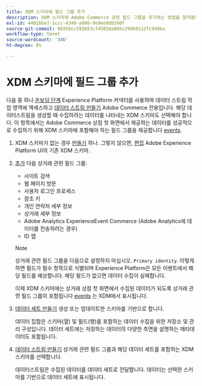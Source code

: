 ```yaml
---
title: XDM 스키마에 필드 그룹 추가
description: XDM 스키마에 Adobe Commerce 관련 필드 그룹을 추가하는 방법을 알아봅니다.
exl-id: 4401bbe7-1ccc-4349-a998-9e9ee9db590f
source-git-commit: 90356cc593653cf4583da86bc29d69112fc948ba
workflow-type: tm+mt
source-wordcount: '346'
ht-degree: 0%

---
```


# XDM 스키마에 필드 그룹 추가

다음 중 하나 [온보딩 단계](overview.md#onboarding-steps) Experience Platform 커넥터를 사용하여 데이터 스트림 작업 영역에 액세스하고 [데이터 스트림 만들기](https://experienceleague.adobe.com/docs/experience-platform/edge/datastreams/overview.html) Adobe Commerce 전용입니다. 해당 데이터스트림을 생성할 때 수집하려는 데이터를 나타내는 XDM 스키마도 선택해야 합니다. 이 항목에서는 Adobe Commerce 상점 첫 화면에서 제공하는 데이터를 성공적으로 수집하기 위해 XDM 스키마에 포함해야 하는 필드 그룹을 제공합니다 [events](events.md).

1. XDM 스키마가 없는 경우 [만들기](https://experienceleague.adobe.com/docs/experience-platform/xdm/ui/resources/schemas.html#create) 하나. 그렇지 않으면, [편집](https://experienceleague.adobe.com/docs/experience-platform/xdm/ui/resources/schemas.html#edit) Adobe Experience Platform UI의 기존 XDM 스키마.

1. [추가](https://experienceleague.adobe.com/docs/experience-platform/xdm/ui/resources/schemas.html#add-field-groups) 다음 상거래 관련 필드 그룹:

   - 사이트 검색
   - 웹 페이지 방문
   - 사용자 로그인 프로세스
   - 참조 키
   - 개인 연락처 세부 정보
   - 상거래 세부 정보
   - Adobe Analytics ExperienceEvent Commerce (Adobe Analytics에 데이터를 전송하려는 경우)
   - ID 맵

   >[!NOTE]
   >
   > 상거래 관련 필드 그룹을 다음으로 설정하지 마십시오. `Primary identity`. 이렇게 하면 필드가 필수 항목으로 식별되며 Experience Platform은 모든 이벤트에서 해당 필드를 예상합니다. 해당 필드가 없으면 데이터 수집이 실패합니다.

   이제 XDM 스키마에는 상거래 상점 첫 화면에서 수집된 데이터가 되도록 상거래 관련 필드 그룹이 포함됩니다 [events](events.md) 는 XDM에서 표시됩니다.

1. [데이터 세트 만들기](https://experienceleague.adobe.com/docs/platform-learn/implement-mobile-sdk/experience-cloud/platform.html#create-a-dataset) 생성 또는 업데이트한 스키마를 기반으로 합니다.

   데이터 집합은 스키마(열) 및 필드(행)를 포함하는 데이터 수집을 위한 저장소 및 관리 구성입니다. 데이터 세트에는 저장하는 데이터의 다양한 측면을 설명하는 메타데이터도 포함됩니다.

1. [데이터 스트림 만들기](https://experienceleague.adobe.com/docs/experience-platform/edge/datastreams/overview.html) 상거래 관련 필드 그룹과 해당 데이터 세트를 포함하는 XDM 스키마를 선택합니다.

   데이터스트림은 수집된 데이터를 데이터 세트로 전달합니다. 데이터는 선택한 스키마를 기반으로 데이터 세트에 표시됩니다.
